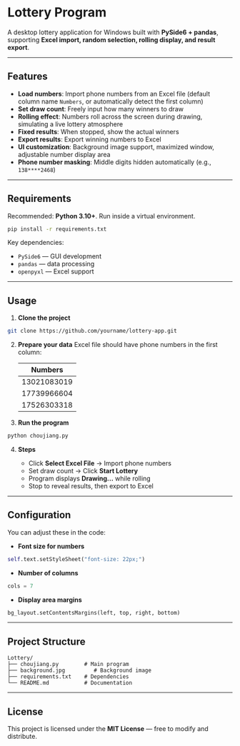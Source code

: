 # Lottery Program

A desktop lottery application for Windows built with **PySide6 + pandas**, supporting **Excel import, random selection, rolling display, and result export**.

---

## Features

-  **Load numbers**: Import phone numbers from an Excel file (default column name `Numbers`, or automatically detect the first column)
- **Set draw count**: Freely input how many winners to draw
- **Rolling effect**: Numbers roll across the screen during drawing, simulating a live lottery atmosphere
- **Fixed results**: When stopped, show the actual winners
- **Export results**: Export winning numbers to Excel
- **UI customization**: Background image support, maximized window, adjustable number display area
- **Phone number masking**: Middle digits hidden automatically (e.g., `138****2468`)

---

## Requirements

Recommended: **Python 3.10+**. Run inside a virtual environment.

```bash
pip install -r requirements.txt
```

Key dependencies:

* `PySide6` — GUI development
* `pandas` — data processing
* `openpyxl` — Excel support

---

## Usage

1. **Clone the project**

```bash
git clone https://github.com/yourname/lottery-app.git
```

2. **Prepare your data**
   Excel file should have phone numbers in the first column:

    | Numbers     |
    | ----------- |
    | 13021083019 |
    | 17739966604 |
    | 17526303318 |

3. **Run the program**

```bash
python choujiang.py
```

4. **Steps**

   - Click **Select Excel File** → Import phone numbers
   - Set draw count → Click **Start Lottery**
   - Program displays **Drawing...** while rolling
   - Stop to reveal results, then export to Excel

---

## Configuration

You can adjust these in the code:

* **Font size for numbers**

```python
self.text.setStyleSheet("font-size: 22px;")
```

* **Number of columns**

```python
cols = 7
```

* **Display area margins**

```python
bg_layout.setContentsMargins(left, top, right, bottom)
```

---

## Project Structure

```
Lottery/
├── choujiang.py        # Main program
├── background.jpg         # Background image
├── requirements.txt    # Dependencies
└── README.md           # Documentation
```

---

## License

This project is licensed under the **MIT License** — free to modify and distribute.
